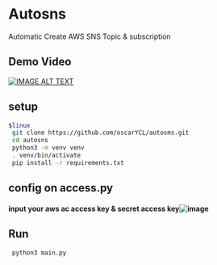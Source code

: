 # Autosns
Automatic Create AWS SNS Topic &amp; subscription
## Demo Video
[![IMAGE ALT TEXT](http://img.youtube.com/vi/yOisgvzDVoY/0.jpg)](http://www.youtube.com/watch?v=yOisgvzDVoY)

## setup
```bash
$linux
 git clone https://github.com/oscarYCL/autosms.git
 cd autosns
 python3 -m venv venv
 . venv/bin/activate
 pip install -r requirements.txt
```
## config on access.py
#### input your aws ac access key & secret access key![image](https://user-images.githubusercontent.com/61004532/117772790-227fa400-b26a-11eb-96e2-0b35087bf8a7.png)


## Run
```bash
 python3 main.py
```

